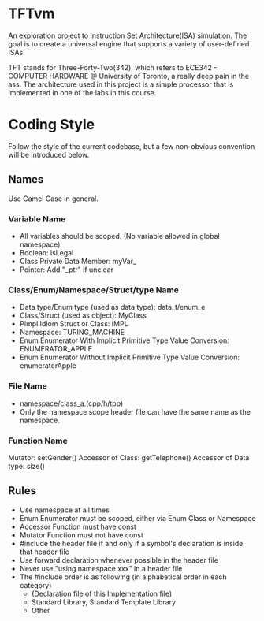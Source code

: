 # TFTvm
An exploration project to Instruction Set Architecture(ISA) simulation. The goal is to create a universal engine that supports a variety of user-defined ISAs.

TFT stands for Three-Forty-Two(342), which refers to ECE342 - COMPUTER HARDWARE @ University of Toronto, a really deep pain in the ass. The architecture used in this project is a simple processor that is implemented in one of the labs in this course. 

# Coding Style
Follow the style of the current codebase, but a few non-obvious convention will be introduced below.
## Names
Use Camel Case in general.
### Variable Name
* All variables should be scoped. (No variable allowed in global namespace)
* Boolean: isLegal
* Class Private Data Member: myVar_
* Pointer: Add "_ptr" if unclear
### Class/Enum/Namespace/Struct/type Name
* Data type/Enum type (used as data type): data_t/enum_e
* Class/Struct (used as object): MyClass
* Pimpl Idiom Struct or Class: IMPL
* Namespace: TURING_MACHINE
* Enum Enumerator With Implicit Primitive Type Value Conversion: ENUMERATOR_APPLE
* Enum Enumerator Without Implicit Primitive Type Value Conversion: enumeratorApple
### File Name
* namespace/class_a.(cpp/h/tpp)
* Only the namespace scope header file can have the same name as the namespace.
### Function Name
Mutator: setGender()
Accessor of Class: getTelephone()
Accessor of Data type: size()
## Rules
* Use namespace at all times
* Enum Enumerator must be scoped, either via Enum Class or Namespace
* Accessor Function must have const
* Mutator Function must not have const
* #include the header file if and only if a symbol's declaration is inside that header file
* Use forward declaration whenever possible in the header file
* Never use "using namespace xxx" in a header file
* The #include order is as following (in alphabetical order in each category)
  - (Declaration file of this Implementation file)
  - Standard Library, Standard Template Library
  - Other
